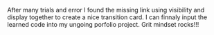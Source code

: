 After many trials and error I found the missing link using visibility and display together to create a nice transition card. I can finnaly input the learned code into my ungoing porfolio project. Grit mindset rocks!!!
